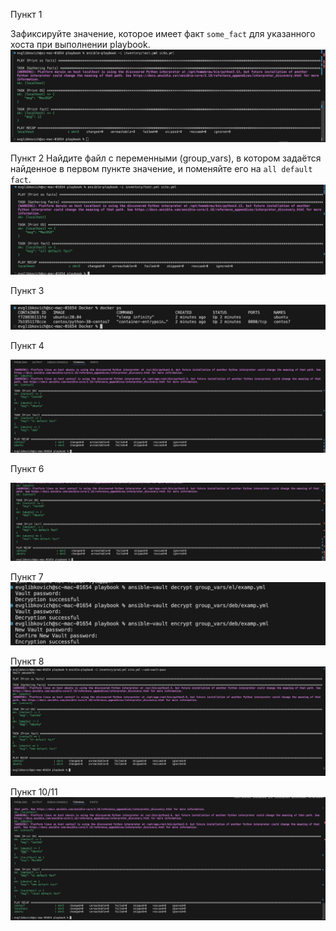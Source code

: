 Пункт 1

Зафиксируйте значение, которое имеет факт `some_fact` для указанного хоста при выполнении playbook.
![alt text](image.png)


Пункт 2 
Найдите файл с переменными (group_vars), в котором задаётся найденное в первом пункте значение, и поменяйте его на `all default fact`.
![alt text](image-1.png)

Пункт 3

![alt text](image-2.png)

Пункт 4

![alt text](image-3.png)


Пункт 6

![alt text](image-4.png)

Пункт 7 
![alt text](image-5.png)

Пункт 8 
![alt text](image-6.png)

Пункт 10/11
![alt text](image-7.png)

